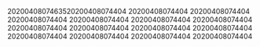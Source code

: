 2020040807463520200408074404
20200408074404
20200408074404
20200408074404
20200408074404
20200408074404
20200408074404
20200408074404
20200408074404
20200408074404
20200408074404
20200408074404
20200408074404
20200408074404
20200408074404
